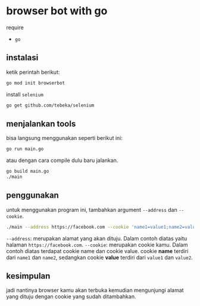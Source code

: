 # browser bot with go

require

- `go`

## instalasi

ketik perintah berikut:

```sh
go mod init browserbot
```

install `selenium`

```sh
go get github.com/tebeka/selenium
```

## menjalankan tools

bisa langsung menggunakan seperti berikut ini:

```sh
go run main.go
```

atau dengan cara compile dulu baru jalankan.

```sh
go build main.go
./main
```

## penggunakan

untuk menggunakan program ini, tambahkan argument `--address` dan `--cookie`.

```sh
./main --address https://facebook.com --cookie 'name1=value1;name2=value2'
```

`--address`: merupakan alamat yang akan dituju. Dalam contoh diatas yaitu halaman `https://facebook.com`.
`--cookie`: merupakan cookie kamu. Dalam contoh diatas terdapat cookie name dan cookie value. cookie **name** terdiri dari `name1` dan `name2`, sedangkan cookie **value** terdiri dari `value1` dan `value2`.

## kesimpulan

jadi nantinya browser kamu akan terbuka kemudian mengunjungi alamat yang dituju dengan cookie yang sudah ditambahkan.
